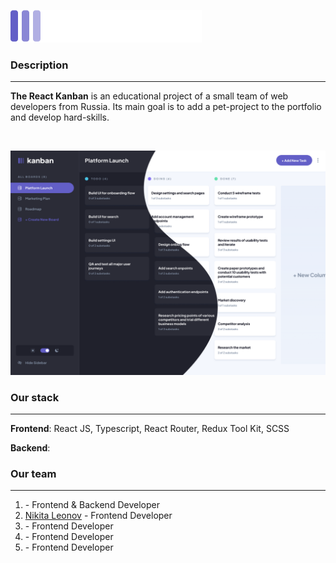 ![](public/logo.svg)

### Description

---

**The React Kanban** is an educational project of a small team of web developers from Russia. Its main goal is to add a
pet-project to the portfolio and develop hard-skills.

![]()

![](public/screen.png)

### Our stack

---

**Frontend**: React JS, Typescript, React Router, Redux Tool Kit, SCSS

**Backend**:

### Our team

---

1. []() - Frontend & Backend Developer
2. [Nikita Leonov](iamn1kitale0nov@gmail.com) - Frontend Developer
3. []() - Frontend Developer
4. []() - Frontend Developer
5. []() - Frontend Developer